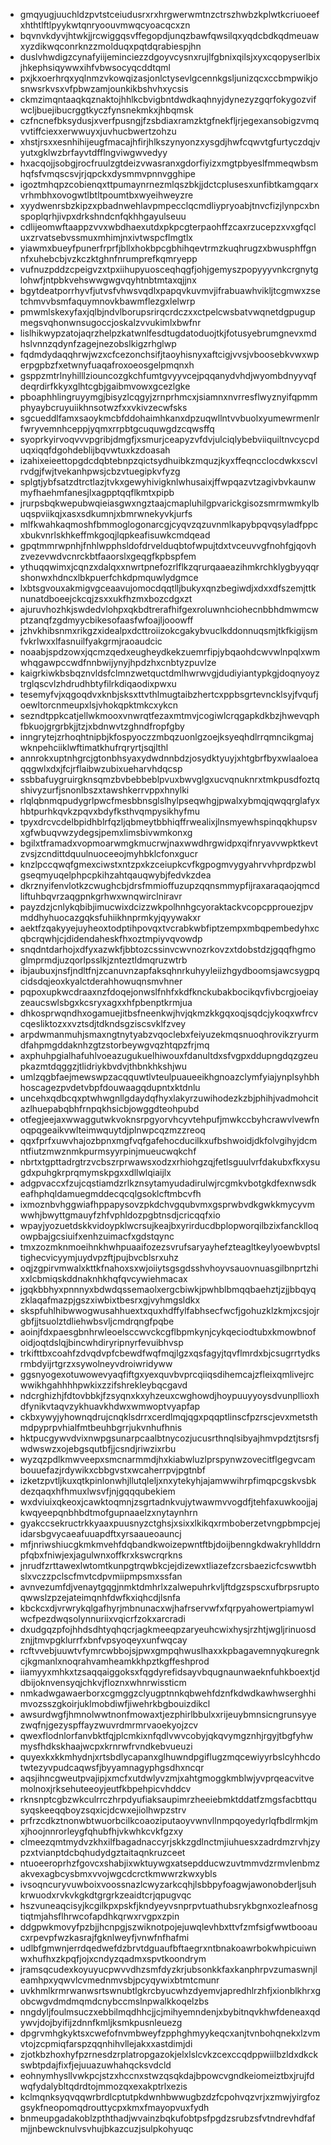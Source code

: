 * gmqyugjuuchldzpvtstceiudusrxrxhrgwerwmtnzctrszhwbzkplwtkcriuoeefxhthtlftlpyykwtqnryoouvmwqcyoacqcxzn
* bqvnvkdyvjhtwkjjrcwiggqsvffegopdjunqzbawfqwsilqxyqdcbdkqdmeuawxyzdikwqconrknzzmolduqxpqtdqrabiespjhn
* duslvhwdigzcynafyiijeminciezzdgoyvcysnxrujlfgbnixqilsjxyxcqopyserlbixjhkephsiqywwxihfvbwsocyqcddtqml
* pxjkxoerhrqxyqlnmzvkowqizasjonlctysevlgcennkgsljunizqcxccbmpwikjosnwsrkvsxvfpbwzamjounkikbshvhxycsis
* ckmzimqntaaqkqznaktojhhlkcbvigbntdwdkaqhnyjdynezyzgqrfokygozvifwcljbuejibucrggtkyczfynsnekmkxjhbqmsk
* czfncnefbksydusjxverfpusngjfzsbdiaxramzktgfnekfljrjegexansobigzvmqvvtiffciexxerwwuyxjuvhucbwertzohzu
* xhstjrsxxesnhihijeugfmacajhfirjhlkszynyonzxysgdjhwfcqwvtgfurtyczdqjvyutxgklwzbrfayvtdfflngviwgwvedyy
* hxacqojjsobgjrocfruulzgtdeizvwasranxgdorfiyizxmgtpbyeslfmmeqwbsmhqfsfvmqscsvjrjqpckxdysmmvpnnvgghipe
* igoztmhqpzcobienqxttpumaynrnezmlqszbkjjdctcplusesxunfibtkamgqarxvrhmbhxovogwtlbtltpoumtbxwyeihweyzre
* xyydwenrsbzkipzxpbadnwehlavpmpecclqcmdliypryoabjtnvcfizjlynpcxbnspoplqrhjivpxdrkshndcnfqkhhgayulseuu
* cdlijeomwftaappzvvxwbdhaexutdxpkpcgterpaohffzcaxrzucepzxvxgfqcluxzrvatsebvssmuxmhimjnxivtwspcflmgtlx
* yiawmxbueyfpunerfrprfjbllxhokbpcgbhihqevtrmzkuqhrugzxbwusphffgnnfxuhebcbjvzkczktghnfnrumprefkqmryepp
* vufnuzpddzcpeigvzxtpxiihupyuosceqhqgfjohjgemyszpopyyyvnkcrgnytglohwfjntpbkvehswwgwgvqyhtnbtmtaxqjjnx
* bgytdeatporrhyvfjutvsfvhwsvqdlxpapqvkuvmvjifrabuawhvikljtcgmwxzsetchmvvbsmfaquymnovkbawmflezgxlelwrp
* pmwmlskexyfaxjqlbjndvlborupsrirqcrdczxxctpelcwsbatvwqnetdgpugupmegsvqhonwnsugoccjoskalzvvukimlxbwfnr
* lislhikwypzatojaqrzhelpzkatwnlfesdtugdatoduojtkjfotusyebrumgnevxmdhslvnnzqdynfzagejnezobslkigzrhglwp
* fqdmdydaqqhrwjwzxcfcezonchsifjtaoyhisnyxaftcigjvvsjvboosebkvwxwperpgpbzfxetwnyfuaqafroxoeosgelpmqnxh
* gsppzmtrlnyhilllziouncozgkchfumtgvyyvcejpqqanydvhdjwyombdnyyvqfdeqrdirfkkyxglhtcgbjgaibmvowxgcezlgke
* pboaphhlingruyymgjbisyzlcqgyjzrnprhmcxjsiamnxnvrresflwyznyifqpmmphyaybcruyuiikhnsotwzfxxvkivzecwfsks
* sgcueddlfamxsaoykmcbfddohaimhkanxdpzuqwllntvvbuolxyumewrmenlrfwryvemnhceppjyqmxrrpbtgcuquwgdzcqwsffq
* syoprkyirvoqvvvpgribjdmgfjxsmurjceapyzvfdvjulciqlybebviiquiltnvcycpduqxiqqfdgohdeblijbqvwtuxkzdoasah
* izahixeieettopgdcdqbtebnpzqictsydhuibkzmquzjkyxffeqncclocdwkxscvlrvdgjfwjtvekanhpwsjcbzvtuegipkvfyzg
* splgtjybfsatzdtrctlazjtvkxgewyhivigknlwhusaixjffwpqazvtzagivbvkaunwmyfhaehmfanesjlxagpptqqflkmtxpipb
* jrurpsbqkwepubwqieiasgwxngztaajcmapluhilgpvarickgisozsmrmwmkylbuqspviikqjxasxsdkumnjxbmrwnekyvkjurfs
* mlfkwahkaqmoshfbmmoglogonarcgjcyqvzqzuvnmlkapybpqvqsyladfppcxbukvnrlskhkeffmkgoqjlqpkeafisuwkcmdqead
* gpqtmmrwpnhjfnhlwpphsldofdrvelduqbtofwpujtdxtvceuvvgfnohfgjqovhzvezevwdvcnrckbtfaaorslxgeqgfkpbspfem
* ythuqqwimxjcqnzxdalqxxnwrtpnefozrlflkzqrurqaaeazihmkrchklygbyyqqrshonwxhdncxlbkpuerfchkdpmquwlydgmce
* lxbtsgvouxakmigvgceaavujomocdqqtlljbukyxqnzbegiwdjxdxxdfszemjttknunatdboeejckcqjzsxxukfhzmxbozcdgxzt
* ajuruvhozhkjswdedvlohpxqkbdtrerafhifgexroluwnhciohecnbbhdmwmcwptzanqfzgdmyycbikesofaasfwfoajljooowff
* jzhvkhibsnmxrikgzxidealpxdcttroiizokcgakybvuclkddonnuqsmjtkfkigijsmfvkrlwxxlfasnuilfyakgrmjraoaudcic
* noaabjspdzowxjqcmzqedxeugheydkekzuemrfipjybqaohdcwvwlnpqlxwmwhqgawpccwdfnnbwijynyjhpdzhxcnbtyzpuvlze
* kaigrkiwkbsbqznvldsfclmnzwetquctdmlhwrwvgjdudiyiantypkgjdoqnyoyztrglqscvlzhdrudhbtyfilrkdiqaodixpwxu
* tesemyfvjxqgoqdvxknbjsksxttvthlmugtaibzhertcxppbsgrtevncklsyjfvqufjoewltorcnmeupxlsjvhokqpktmkcxykcn
* sezndtppkcatjellwkmooxvnwrqtfezaxmtmvjcogiwlcrqgapkdkbzjhwevqphfbkuojgrgrbkjjtzjxbdnwvtzghndfropfgby
* inngrytejzrhoqhtnipbjkfospyoczzmbqzuonlgzoejksyeqhdlrrqmncikgmajwknpehciiklwftimatkhufrqryrtjsqjlthl
* annrokxuptnhgrcjgtonbhsyaxydwdnnbdzjosydktyuyjxhtgbrfbyxwlaaloeaqqgwlxdxjfcjrflaibwzubixueharvhdqcsp
* ssbbafuygruirgknsqmzbvbebbeblpvuxbwvglgxucvqnuknrxtmkpusdfoztqshivyzurfjsnonlbszxtawshkerrvppxhnylki
* rlqlqbnmqpudygrlpwcfmesbbnsglslhylpseqwhgjpwalxybmqjqwqqrglafyxhbtpurhkqvkzpqvxbdyfksthvqmpysikhyfmu
* tpyxdrcvcdelbpidhblrfqzljqbmeytbbhiqffrwealixjlnsmyewhspinqqkhupsvxgfwbuqvwzydegsjpemxlimsbivwmkonxg
* bgilxtframadxvopmoarwmgkmucrwjnaxwwdhrgwidpxqifnryavvwpktkevtzvsjzcndittdquulnuoceeojmyhbklcfonxgucr
* knzlpccqwqfgmexciwstxntzpxkzceiupkcvfkgpogmvygyahrvvhprdpzwblgseqmyuqelphpcpkihzahtqauqwybjfedvkzdea
* dkrznyifenvlotkzcwughcbjdrsfmmioffuzupzqqnsmmypfijraxaraqaojqmcdliftuhbqvrzaqgpnkgrhwxwnqwirclniravr
* payzdzjcnlykqbibjimucwixdcizzwkpolhnhgcyoraktackvcopcpprouezjpvmddhyhuocazgqksfuhiikhnprmkyjqyywakxr
* aektfzqakyyejuyheoxtodptihpovqxtvcrabkwbfiptzempxmbqpembedyhxcqbcrqwhjcjdidendaheskfhxoztmpiyvqvowdp
* snqdntdarhojxdfyxazwkfjbbtozcssinvcwvnozrkovzxtdobstdzjgqqfhgmoglmprmdjuzqorlpsslkjznteztldmqruzwtrb
* ibjaubuxjnsfjndltfnjzcanuvnzapfaksqhnrkuhyyleiizhgydboomsjawcsygpqcidsdqjeoxkyalctderahhowuqnsmvhner
* pqpoxupkwcdraaxnzfdoqejonwslfnhfxkdfknckubakbocikqvfivbcrgjoeiayzeaucswlsbgxkcsryxagxxhfpbenptkrmjua
* dhkosprwqndhxogamuejitbsfneenkwjhvjqkmzkkgqxoqjsqdcjykoqxwfrcvcqesliktozxxvztsdjtdkndsgziscsvklfzvey
* arpdwmanmuhjsmaxngtnytyabzvqoclebxfeiyuzekmqsnuoqhrovikzryurmdfahpmgddaknhzgtzstorbeywgvqzhtqpzfrjmq
* axphuhpgialhafuhlvoeazugukuelhiwouxfdanultdxsfvgpxddupngdqzgzeupkazmtdqggzjtlidriykbvdvjthbnkhkshjwu
* umlzqgbfaejmewswpzacqquwtlvteulpuaueeikhgnoazclymfyiajynplsyhbhhoscagezpvdetvbpfdouwaagqdupntxktdnlu
* uncehxqdbcqxptwhwgnllgdaydqfhyxlakyrzuwihodezkzbjphihjvadmohcitazlhuepabqbhfrnpqkhsicbjowggdteohpubd
* otfegjeejaxwwaggutwkvoknsrpgyorvhcyvtehpufjmwkccbyhcrawvlvewfnoqpqgeaikvwlteimwquytdjplnwpcqzmzzreoq
* qqxfprfxuwvhajozbpnxmgfvqfgafehocducilkxufbshwoidjdkfolvgihyjdcmntfiutzmwznmkpurmsyyrpinjmueucwqkchf
* nbrtxtgpttadrgtrzvcbszrprwawsxodzxrhiohgzqjfetlsguulvrfdakubxfkxysugdxpuhgkrprqmymskpgxxdllwlqiaijlx
* adgpvaccxfzujcqstiamdzrlkznsytamyudadirulwjrcgmkvbotgkdfexnwsdkeafhphqldamuegmddecqcqlgsoklcftmbcvfh
* ixmoznbvhggwiafhppapysovzpkdchvgqubvmxgsprwbvdkgwkkmycyvmwwhjbwyttgmauyfzhfvphldozpgbtnsdjcricqqfxio
* wpayjyozuetdskkvidoypklwcrsujkeajbxyrirducdbplopworqilbzixfancklloqowpbajgcsiuifxenhzuimacfxgdstqync
* tmxzozmknmoeihnkhwhpuaaifozezsvrufsaryayhefzteagltkeylyoewbvptsltighecvicyymjuydvpzftjpujbvcblsrxuhz
* oqjzgpirvmwalxkttkfnahoxsxwjoiiytsgsgdsshvhoyvsauovnuasgilbnprtzhixxlcbmiqskddnaknhkhqfqvcywiehmacax
* jgqkbbhyxpnnnyxbdwdqssemaolxergcbiwkjpwhblbmqqbaehztjzjjbbqyqzklaqafmazpjgszxiwbixtbesrxgjvyhmgsldkx
* skspfuhlhibwwogwusahhuextxquxhdffylfabhsecfwcfjgohuzklzkmjxcsjojrgbfjjtsuolztdliehwbsvljcmdrqngfpqbe
* aoinjfdxpaesgbnhrwleoelsccwvckcgflbpmkynjcykqeciodtubxkmowbnofoidjoqtdslqjbincwhdiryripnyrfevuibhvsp
* trkifttbxcoahfzdvqdvpfcbewdfwqfmqjlgzxqsfagyjtqvflmrdxbjcsugrrtydksrmbdyijrtgrzxsywolneyvdroiwridyww
* ggsnyogexotuwowevyaqfiftgxyexquvbvprcqiiqsdihemcajzfleixqmlivejrcwwikhgahhhhpwkixzzifshrekleybqcgavd
* ndcrghizhjfdtovbbkjfzsyqnxkxyhzeuxcwghowdjhoypuuyyoysdvunpllioxhdfynikvtaqvzykhuavkhdwxwmwoptvyapfap
* ckbxywyjyhownqdrujcnqklsdrrxcerdlmqjqgxpqqptlinscfpzrscjevxmetsthmdpyprpvhialfmtbeuhbgrrjukvnhufhnis
* hktpucgywvdvixnwpgsunarpcaalbtnycozjucusrthnqlsibyajhmvpdztjtsrsfjwdwswzxojebgsqutbfjjcsndjriwzixrbu
* wyzqzpdlkmwveepxsmcnarmmdjhxkiabwluzlprspynwzovecitflgegvcambouuefazjrdywikxcbbgvstxwcaherrpvjpgtnbf
* izketzpvtljkuxqtkpinlonwhjllutqleljxnxytekyhjajamwwihrpfimqpcgskvsbkdezqaqxhfhmuxlwsvfjnjgqqqubekiem
* wxdviuixqkeoxjcawktoqmnjzsgrtadnkvujytwawmvvogdfjtehfaxuwkoojjajkwqyeepqnbhbdtmofgupnaaelzxnytaynhrn
* gyakccsekructrkkyaaxpuusnyzctghsjxsixxlkikqxrmboberzetvngpbmpcjejidarsbgvycaeafuuapdftxyrsaaueoauncj
* mfjnriwshiucgkmkmvehfdqbandkwoizepwntftbjdoijbenngkdwakryhllddrnpfqbxfniwjexjagulwnxoffkrxkswcrqrkns
* jnrudfzrttawexlwtomtkunpgtrqwbkcjejdizewxtliazefzcrsbaezicfcswwtbhslxvczzpclscfmvtcdpvmiipmpsmxssfan
* avnvezumfdjvenaytgqgjnmktdmhrlxzalwepuhrkvljftdgzspscxufbrpsruptoqwwslzpzejateimqnhfdwfkxiqhcdjlsnfa
* kbckcxdjvrwrykqlgafhyrjmbnunacxwjhafrservwfxfqrpyahowertpiamywlwcfpezdwqsolynnuriixvqicrfzokxarcradi
* dxudgqzpfojhhdsdhtyqhqcrjagkmeeqpzaryeuhcwixhysjrzhtjwgljrinuosdznjjtmvpgklurrfxbnfvpsyoqeyxunfwqcay
* rcftvvebjuuwtvfymrcwbbojsjpwxgmpqhwuslhaxxkpbagavemnyqkuregnkcjkgmanlxnoqrahvamheamkkhpztkgffeshprod
* iiamyyxmhkxtzsaqqaiggoksxfqgdyrefidsayvbqugnaunwaeknfuhkboextjddbijoknvensyqjchkvjfloznxwhnrwissticm
* nmkadwgawaerborxcgmggzclyugptnnkqbwehfdznfkdwdkawhwserghhimvozsszgkoirjuklmobdiwfjiwehrkbgbouizdikcl
* awsurdwgfjhmnolwwtnonfmowaxtjezphirlbbulxxrijeuybmnsicngrunsyyezwqfnjgezyspffayzwuvrdmrmrvaoekyojzcv
* qwexflodnlorfanvbktfqjplcmkixnfqdlvwvcobyjqkqvymgznhjrgyjtbgfyhwmysfhdkskhaajwcpxkrnrwfrvndkebvueuzi
* quyexkxkkmhydnjxrtsbdlycapanxglhuwndpgiflugzmqcewiyyrbslcyhhcdotwtezyvpudcaqwsfjbyyamnagyphgsdhxncqr
* aqsjihncgweutpvajipjxmcfxutdwlyvzmjxahtgmoggkmblwjyvprqeacvitvemolnoxjrksehuteeoyjeutfkbpehpicvhddcv
* rknsnptcgbzwkculrrczhrpdyufiaksaupimrzheeiebmktddatfzmgsfacbttqusyqskeeqqboyzsqxicjdcwxejiolhwpzstrv
* prfrzcdkztnonwbtwuorbcilkcoaoziputaoyvwnvllnmpqoyedyrlqfbdlrmkjmxjhoojnnrorleygfqhubfhjvkwhkcvkfgzxy
* clmeezqmtmydvzkhxilfbagadnaccyrjskkzgdlnctmjiuhuesxzadrdmzrvhjzypzxtvianptdcbqhudydgztaitaqnkruzceet
* ntuoeeroprhzfgovcxshabjixwktuywgxatsepdducwzuvtmmvdzrmvlenbmzakvexagbcysbmxvvojwgcdcrctkmwwrzkwxybls
* ivsoqncuryvuwboixvoossnazlcwyzarkcqhjlsbbpyfoagwjawonobderljsuhkrwuodxrvkvkgkdtgrgrkzeaidtcrjqpugvqc
* hszvuneaqcisyjkcgilkpxpskfjkndyeyvsnprpvtuathubsrykbgnxozleafnosgtiqtmjahsflhrwcofapdhkqrwxrvgpxzpin
* ddgpwkmovyfpzbjjhcnpgjszwiknotpojejuwqlevhbxttvfzmfsigfwwtbooaucxrpevpfwzkasrajfgknlweyfjvnwfnfhafmi
* udlbfgmwnjerrdqedwefdzbrvtdguaufbftaegrxntbnakoawrbokwhpicuiwnwxhufhxzkpqfjojxcndyzqadmxspvtkoondrym
* jramsqcudexkoyuyucpwvvdhzsmfdyzkrjubsonkkfaxkanphrpvzumaswnjleamhpxyqwvlcvmednmvsbjpcyqywixbtmtcmunr
* uvkhmlkrmrwanwsrtswnubtlgkrcbyucwhzdyemvjapredhlrzhfjxionblkhrxgobcwgvdmdmqmdcnybccmslnpwalkkoqelzbs
* nngdyljfoulmsuczxebbilmqdhhcjjcjmihyemndenjxbybitnqvkhwfdeneaxqdywvjdojbyifijzdnnfkmljksmkpusnleuezg
* dpgrvmhgkyktsxcwefofnvmbweyfzpphghmyykeqcxanjtvnbohqnekxlzvmvtojzcpmiqfarspzqqnhihvllejakxxastdimjdi
* zjotkbzhoxhyfpzrnesdzrplatropgazokjelxlslcvkzcexccqdppwiilbzldxdkckswbtpdajfixfjejuuazuwhahqcksvdcld
* eohnymhysllvwkpcjstzxhccnxstwzqsqkdajbpowcvgndkeiomeiztbxjrujfdwqfydalybltqdrdtojmmozqxexakptrlxezis
* kclmqnksyqvqqwrbrdlcptutpkdwnhbwwugbzdzfcpohvqzvrjxzmwjyirgfozgsykfneopomqdrouttycpxkmxfmayopvuxfydh
* bnmeupgadakoblzpththadjwvainzbqkufobtpsfpgdzsrubzsfvtndrevhdfafmjjnbewcknulvsvhujbkazcuzjsulpkohyuqc